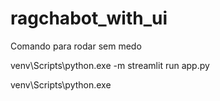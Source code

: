 # ragchabot_with_ui

Comando para rodar sem medo

venv\Scripts\python.exe -m streamlit run app.py

venv\Scripts\python.exe